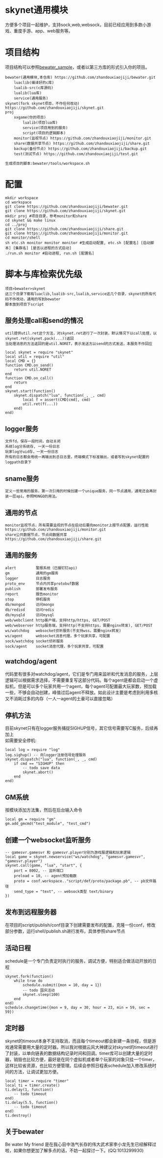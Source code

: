 # skynet通用模块
  方便多个项目一起维护，支持sock,web,websock，目前已经应用到多款小游戏、重度手游、app、web服务等。
# 项目结构
项目结构可以参照[bewater_sample](https://github.com/zhandouxiaojiji/bewater_sample)，或者以第三方库的形式引入你的项目。
```
bewater(通用模块,本仓库) https://github.com/zhandouxiaojiji/bewater.git
    luaclib(编译好的c库)
    lualib-src(c库源码)
    lualib(lua库)
    service(通用服务)
skynet(fork skynet项目，不作任何改动) https://github.com/zhandouxiaojiji/skynet.git  
proj
    xxgame(你的项目)
        lualib(项目lua库)
        service(项目用到的服务)
        script(项目的逻辑脚本)
    monitor(监视节点) https://github.com/zhandouxiaojiji/monitor.git
    share(数据共享节点) https://github.com/zhandouxiaojiji/share.git
    backup(备份节点) https://github.com/zhandouxiaojiji/backup.git
    test(测试节点) https://github.com/zhandouxiaojiji/test.git
    
生成项目的脚本:bewater/tools/workspace.sh
```
# 配置
```
mkdir workspace
cd workspace
git clone https://github.com/zhandouxiaojiji/bewater.git
git clone https://github.com/zhandouxiaojiji/skynet.git
mkdir proj #项目目录，参考monitor和share
cd skynet && make linux
cd ../proj
git clone https://github.com/zhandouxiaojiji/share.git
git clone https://github.com/zhandouxiaojiji/monitor.git
cd monitor/shell
sh etc.sh monitor monitor monitor #生成启动配置, etc.sh [配置名] [启动脚本] [集群名] [是否以进程的方式启动]
./run.sh monitor #启动进程, run.sh [配置名]
```
# 脚本与库检索优先级
```
项目>bewater>skynet
这三个目录下都有luaclib,lualib-src,lualib,service这几个目录，skynet的所有代码不作改动，通用的写到bewater
脚本放到项目下script
```

## 服务处理call和send的情况
    util提供util.ret这个方法，对skynet.ret进行了一次封装，默认情况下以call处理，以skynet.ret(skynet.pack(...))返回  
    当处理消息的方法返回的是util.NORET，表示发送方以send的方式发送，本服务不作回应  
    
    local skynet = require "skynet"
    local util = require "util"
    local CMD = {}
    function CMD.on_send()
        return util.NORET
    end
    function CMD.on_call()
        return
    end
    skynet.start(function()
        skynet.dispatch("lua", function(_, _, cmd)
            local f = assert(CMD[cmd], cmd)
            util.ret(f(...))
        end)
    end)

## logger服务
    文件fd，保存一段时间，自动关闭
    系统log分系统存, 一天一份日志
    玩家log分uid存，一天一份日志
    所有的日志都会用统一再输出到总日志里，终端模式下标准输出，或者写到skynet配置的logpath目录下
    
## sname服务
    定义一些常用的服务，第一次引用的时候创建一个unique服务，同一节点通用，通常还会再封装一层api。参照MONGO的用法。   
    
## 通用的节点
    monitor监视节点，所有需要监视的节点在启动后要向monitor上报节点配置，运行性能  
    https://github.com/zhandouxiaojiji/monitor.git
    share公共数据节点，节点间数据共享  
    https://github.com/zhandouxiaojiji/share.git

## 通用的服务
```
alert         警报系统（已接钉钉api)
gm            通用的gm服务
logger        日志服务
proto_env     节点内共享protobuf数据
publish       部署发布服务
report        报告monitor
stop          停机服务
db/mongod     访问mongo
db/redisd     访问redis
db/mysqld     访问mysql
web/webclient http客户端，支持http/https, GET/POST
web/webserver http服务端，支持http(不支持https，需要nginx转发), GET/POST
ws/watchdog   websocket侦听服务(不支持wss，需要nginx转发)
ws/agent      websocket消息代理，多个玩家共享，可配置
sock/watchdog socket侦听服务
sock/agent    socket消息代理，多个玩家共享，可配置
```

## watchdog/agent
代码里有很多对watchdog/agent，它们是专门用来监听和代发消息的服务，上层逻辑可以根据需求选择，不需要重复写这部分代码。每个agent是都会启动一个虚拟机，但是可以多个玩家共用一个agent，每个agent可配置最大玩家数，预加载一些，不够会自动创建，峰值过后agent不释放。如此设计主要是考虑到利用多核又不消耗过多的内存（一人一agent的土豪可以直接忽略）

## 停机方法
目前skynet只有在logger服务捕捉SIGHUP信号，其它信号需要写C服务，后续再加上  
如需要安全停机:  
```
local log = require "log"
log.sighup() -- 向logger注册信号处理服务
skynet.dispatch("lua", function(_, _, cmd)
    if cmd == "SIGHUP" then
    	-- todo save data
        skynet.abort()
    end
end) 
```
## GM系统
按模块添加方法集，然后在后台输入命令
```
local gm = require "gm"
gm.add_gmcmd("test_module", "test_cmd")
```
## 创建一个websocket监听服务
	-- gamesvr.gamesvr 和 gamesvr.player分别为游戏服逻辑和玩家逻辑
	local game = skynet.newservice("ws/watchdog", "gamesvr.gamesvr", "gamesvr.player")
    skynet.call(game, "lua", "start", {
        port = 8002, -- 监听端口
        preload = 10, -- agent预加载数 
        proto = conf.workspace.."script/def/proto/package.pb", -- pb文件路径
        send_type = "text", -- websock类型 text/binary
    })

## 发布到远程服务器
在项目的script/publish/conf目录下创建需要发布的配置，克隆一份conf，修改部分参数，运行shell/publish.sh进行发布，具体参照share节点

## 活动日程
schedule是一个专门负责定时执行的服务，调试方便，特别适合做活动开放的日程  
```
skynet.fork(function()
    while true do
        schedule.submit({mon = 10, day = 1})
        -- todo 国庆活动
        skynet.sleep(100)
    end
end)
schedule.changetime({mon = 9, day = 30, hour = 23, min = 59, sec = 59})
```

## 定时器
skynet的timeout本身不支持取消，而且每个timeout都会新建一条协程，但是游戏通常需要用大量的定时器。所以我对根据云风大神建议对skynet的timeout进行了封装，以单向链表的数据结构记录时间和回调。timer库可以创建大量的定时器，销毁也比较方便，最好是在同个虚拟机或者单个玩家的对象只挂一个timer，这样比较省资源，也比较方便管理。后续会参照日程表schedule加入修改系统时间的方法，让调试更加方便。
```
local timer = require "timer"
local ti = timer.create()
ti.delay(1, function()
    -- todo timeout
end)
ti.delay(5.5, function()
    -- todo timeout
end)
ti.destroy()
```
## 关于bewater
Be water My friend 是在我心目中浩气长存的伟大武术家李小龙先生已经解释过啦，如果你想更加了解多点的话，不妨一起探讨一下。(QQ:1013299930)
